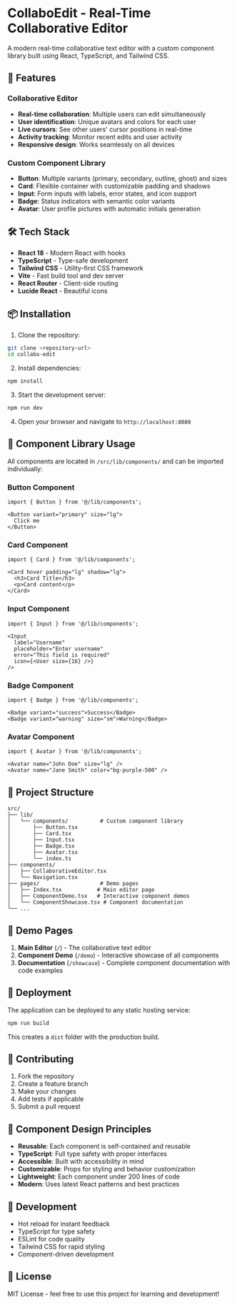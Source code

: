 
# CollaboEdit - Real-Time Collaborative Editor

A modern real-time collaborative text editor with a custom component library built using React, TypeScript, and Tailwind CSS.

## 🚀 Features

### Collaborative Editor
- **Real-time collaboration**: Multiple users can edit simultaneously
- **User identification**: Unique avatars and colors for each user
- **Live cursors**: See other users' cursor positions in real-time
- **Activity tracking**: Monitor recent edits and user activity
- **Responsive design**: Works seamlessly on all devices

### Custom Component Library
- **Button**: Multiple variants (primary, secondary, outline, ghost) and sizes
- **Card**: Flexible container with customizable padding and shadows
- **Input**: Form inputs with labels, error states, and icon support
- **Badge**: Status indicators with semantic color variants
- **Avatar**: User profile pictures with automatic initials generation

## 🛠️ Tech Stack

- **React 18** - Modern React with hooks
- **TypeScript** - Type-safe development
- **Tailwind CSS** - Utility-first CSS framework
- **Vite** - Fast build tool and dev server
- **React Router** - Client-side routing
- **Lucide React** - Beautiful icons

## 📦 Installation

1. Clone the repository:
```bash
git clone <repository-url>
cd collabo-edit
```

2. Install dependencies:
```bash
npm install
```

3. Start the development server:
```bash
npm run dev
```

4. Open your browser and navigate to `http://localhost:8080`

## 🧩 Component Library Usage

All components are located in `/src/lib/components/` and can be imported individually:

### Button Component
```tsx
import { Button } from '@/lib/components';

<Button variant="primary" size="lg">
  Click me
</Button>
```

### Card Component
```tsx
import { Card } from '@/lib/components';

<Card hover padding="lg" shadow="lg">
  <h3>Card Title</h3>
  <p>Card content</p>
</Card>
```

### Input Component
```tsx
import { Input } from '@/lib/components';

<Input
  label="Username"
  placeholder="Enter username"
  error="This field is required"
  icon={<User size={16} />}
/>
```

### Badge Component
```tsx
import { Badge } from '@/lib/components';

<Badge variant="success">Success</Badge>
<Badge variant="warning" size="sm">Warning</Badge>
```

### Avatar Component
```tsx
import { Avatar } from '@/lib/components';

<Avatar name="John Doe" size="lg" />
<Avatar name="Jane Smith" color="bg-purple-500" />
```

## 📁 Project Structure

```
src/
├── lib/
│   └── components/          # Custom component library
│       ├── Button.tsx
│       ├── Card.tsx
│       ├── Input.tsx
│       ├── Badge.tsx
│       ├── Avatar.tsx
│       └── index.ts
├── components/
│   ├── CollaborativeEditor.tsx
│   └── Navigation.tsx
├── pages/                   # Demo pages
│   ├── Index.tsx           # Main editor page
│   ├── ComponentDemo.tsx   # Interactive component demos
│   └── ComponentShowcase.tsx # Component documentation
└── ...
```

## 🎯 Demo Pages

1. **Main Editor** (`/`) - The collaborative text editor
2. **Component Demo** (`/demo`) - Interactive showcase of all components
3. **Documentation** (`/showcase`) - Complete component documentation with code examples

## 🚀 Deployment

The application can be deployed to any static hosting service:

```bash
npm run build
```

This creates a `dist` folder with the production build.

## 🤝 Contributing

1. Fork the repository
2. Create a feature branch
3. Make your changes
4. Add tests if applicable
5. Submit a pull request

## 📝 Component Design Principles

- **Reusable**: Each component is self-contained and reusable
- **TypeScript**: Full type safety with proper interfaces
- **Accessible**: Built with accessibility in mind
- **Customizable**: Props for styling and behavior customization
- **Lightweight**: Each component under 200 lines of code
- **Modern**: Uses latest React patterns and best practices

## 🔧 Development

- Hot reload for instant feedback
- TypeScript for type safety
- ESLint for code quality
- Tailwind CSS for rapid styling
- Component-driven development

## 📄 License

MIT License - feel free to use this project for learning and development!

